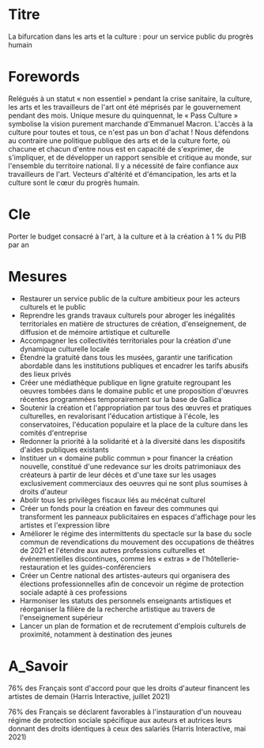 # Titre
La bifurcation dans les arts et la culture : pour un service public du progrès humain
# Forewords
Relégués à un statut « non essentiel » pendant la crise sanitaire, la culture, les arts et les travailleurs de l'art ont été méprisés par le gouvernement pendant des mois. Unique mesure du quinquennat, le « Pass Culture » symbolise la vision purement marchande d'Emmanuel Macron. L'accès à la culture pour toutes et tous, ce n'est pas un bon d'achat ! Nous défendons au contraire une politique publique des arts et de la culture forte, où chacune et chacun d'entre nous est en capacité de s'exprimer, de s'impliquer, et de développer un rapport sensible et critique au monde, sur l'ensemble du territoire national. Il y a nécessité de faire confiance aux travailleurs de l'art. Vecteurs d'altérité et d'émancipation, les arts et la culture sont le cœur du progrès humain.

# Cle

Porter le budget consacré à l'art, à la culture et à la création à 1 % du PIB par an
# Mesures
* Restaurer un service public de la culture ambitieux pour les acteurs culturels et le public
* Reprendre les grands travaux culturels pour abroger les inégalités territoriales en matière de structures de création, d'enseignement, de diffusion et de mémoire artistique et culturelle
* Accompagner les collectivités territoriales pour la création d'une dynamique culturelle locale
* Étendre la gratuité dans tous les musées, garantir une tarification abordable dans les institutions publiques et encadrer les tarifs abusifs des lieux privés
* Créer une médiathèque publique en ligne gratuite regroupant les oeuvres tombées dans le domaine public et une proposition d'œuvres récentes programmées temporairement sur la base de Gallica
* Soutenir la création et l'appropriation par tous des œuvres et pratiques culturelles, en revalorisant l'éducation artistique à l'école, les conservatoires, l'éducation populaire et la place de la culture dans les comités d'entreprise
* Redonner la priorité à la solidarité et à la diversité dans les dispositifs d'aides publiques existants
* Instituer un « domaine public commun » pour financer la création nouvelle, constitué d'une redevance sur les droits patrimoniaux des créateurs à partir de leur décès et d'une taxe sur les usages exclusivement commerciaux des oeuvres qui ne sont plus soumises à droits d'auteur
* Abolir tous les privilèges fiscaux liés au mécénat culturel
* Créer un fonds pour la création en faveur des communes qui transforment les panneaux publicitaires en espaces d'affichage pour les artistes et l'expression libre
* Améliorer le régime des intermittents du spectacle sur la base du socle commun de revendications du mouvement des occupations de théâtres de 2021 et l'étendre aux autres professions culturelles et événementielles discontinues, comme les « extras » de l'hôtellerie-restauration et les guides-conférenciers
* Créer un Centre national des artistes-auteurs qui organisera des élections professionnelles afin de concevoir un régime de protection sociale adapté à ces professions
* Harmoniser les statuts des personnels enseignants artistiques et réorganiser la filière de la recherche artistique au travers de l'enseignement supérieur
* Lancer un plan de formation et de recrutement d'emplois culturels de proximité, notamment à destination des jeunes

# A_Savoir

76% des Français sont d'accord pour que les droits d'auteur financent les artistes de demain (Harris Interactive, juillet 2021)

76% des Français se déclarent favorables à l'instauration d'un nouveau régime de protection sociale spécifique aux auteurs et autrices leurs donnant des droits identiques à ceux des salariés (Harris Interactive, mai 2021)
